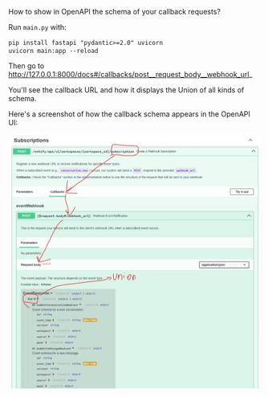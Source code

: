 How to show in OpenAPI the schema of your callback requests?

Run `main.py` with:

    pip install fastapi "pydantic>=2.0" uvicorn
    uvicorn main:app --reload

Then go to http://127.0.0.1:8000/docs#/callbacks/post__request_body__webhook_url_

You'll see the callback URL and how it displays the Union of all kinds of schema.

Here's a screenshot of how the callback schema appears in the OpenAPI UI:

![OpenAPI Callback Union Schema](callback-union.jpeg)
